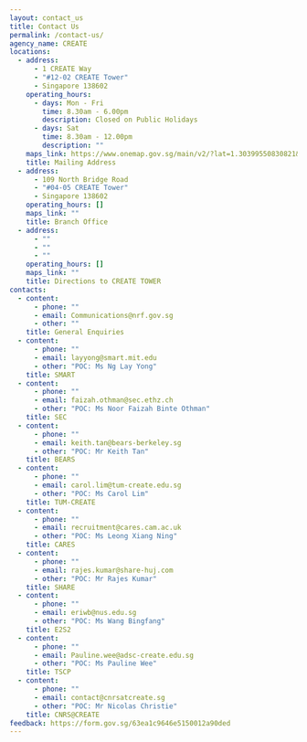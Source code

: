 ```yaml
---
layout: contact_us
title: Contact Us
permalink: /contact-us/
agency_name: CREATE
locations:
  - address:
      - 1 CREATE Way
      - "#12-02 CREATE Tower"
      - Singapore 138602
    operating_hours:
      - days: Mon - Fri
        time: 8.30am - 6.00pm
        description: Closed on Public Holidays
      - days: Sat
        time: 8.30am - 12.00pm
        description: ""
    maps_link: https://www.onemap.gov.sg/main/v2/?lat=1.30399550830821&lng=103.773492152648
    title: Mailing Address
  - address:
      - 109 North Bridge Road
      - "#04-05 CREATE Tower"
      - Singapore 138602
    operating_hours: []
    maps_link: ""
    title: Branch Office
  - address:
      - ""
      - ""
      - ""
    operating_hours: []
    maps_link: ""
    title: Directions to CREATE TOWER
contacts:
  - content:
      - phone: ""
      - email: Communications@nrf.gov.sg
      - other: ""
    title: General Enquiries
  - content:
      - phone: ""
      - email: layyong@smart.mit.edu
      - other: "POC: Ms Ng Lay Yong"
    title: SMART
  - content:
      - phone: ""
      - email: faizah.othman@sec.ethz.ch
      - other: "POC: Ms Noor Faizah Binte Othman"
    title: SEC
  - content:
      - phone: ""
      - email: keith.tan@bears-berkeley.sg
      - other: "POC: Mr Keith Tan"
    title: BEARS
  - content:
      - phone: ""
      - email: carol.lim@tum-create.edu.sg
      - other: "POC: Ms Carol Lim"
    title: TUM-CREATE
  - content:
      - phone: ""
      - email: recruitment@cares.cam.ac.uk
      - other: "POC: Ms Leong Xiang Ning"
    title: CARES
  - content:
      - phone: ""
      - email: rajes.kumar@share-huj.com
      - other: "POC: Mr Rajes Kumar"
    title: SHARE
  - content:
      - phone: ""
      - email: eriwb@nus.edu.sg
      - other: "POC: Ms Wang Bingfang"
    title: E2S2
  - content:
      - phone: ""
      - email: Pauline.wee@adsc-create.edu.sg
      - other: "POC: Ms Pauline Wee"
    title: TSCP
  - content:
      - phone: ""
      - email: contact@cnrsatcreate.sg
      - other: "POC: Mr Nicolas Christie"
    title: CNRS@CREATE
feedback: https://form.gov.sg/63ea1c9646e5150012a90ded
---
```

